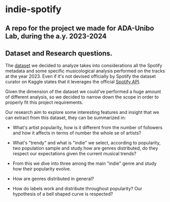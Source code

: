 # indie-spotify
A repo for the project we made for ADA-Unibo Lab, during the a.y. 2023-2024 
---

## Dataset and Research questions.

The [dataset](https://www.kaggle.com/datasets/tonygordonjr/spotify-dataset-2023) we decided to analyze takes into considerations all the Spotify metadata and some specific musicological analysis performed on the tracks at the year 2023. Even if it's not devised officially by Spotify the dataset curator on Kaggle states that it leverages the official [Spotify API](https://developer.spotify.com/documentation/web-api).

Given the dimension of the dataset we could've performed a huge amount of different analysis, so we decided to narrow down the scope in order to properly fit this project requirements.

Our research aim to explore some interesting features and insight that we can extract from this dataset, they can be summarized in:

- What's artist popularity, how is it different from the number of followers and how it affects in terms of number the whole se of artists?

- What's "trendy" and what is "indie" we select, according to popularity, two population sample and study how are genres distributed, do they respect our expectations given the current musical trends?

- From this we dive into three among the main "indie" genre and study how their popularity evolve.

- How are genres distributed in general?

- How do labels work and distribute throughout popularity? Our hypothesis of a bell shaped curve is respected?
